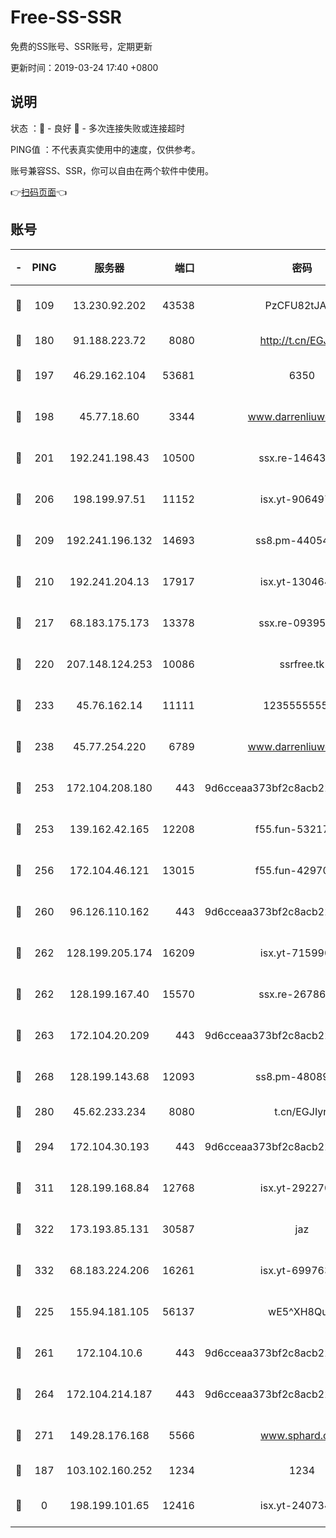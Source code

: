 # Free-SS-SSR

免费的SS账号、SSR账号，定期更新

更新时间：2019-03-24 17:40 +0800

## 说明

状态     ：🙂 - 良好 🙁 - 多次连接失败或连接超时

PING值   ：不代表真实使用中的速度，仅供参考。

账号兼容SS、SSR，你可以自由在两个软件中使用。

👉[扫码页面](https://liesauer.github.io/Free-SS-SSR/)👈

## 账号

|-|PING|服务器|端口|密码|加密方式|区域|
|:----:|:----:|:-----:|-----:|:----:|:----:|:----:|
|🙂|109|13.230.92.202|43538|PzCFU82tJAdZ|aes-256-cfb|JP|
|🙂|180|91.188.223.72|8080|http://t.cn/EGJIyrl|rc4-md5|RU|
|🙂|197|46.29.162.104|53681|6350|aes-128-ctr|RU|
|🙂|198|45.77.18.60|3344|www.darrenliuwei.com|aes-256-cfb|JP|
|🙂|201|192.241.198.43|10500|ssx.re-14643912|aes-256-cfb|US|
|🙂|206|198.199.97.51|11152|isx.yt-90649731|aes-256-cfb|US|
|🙂|209|192.241.196.132|14693|ss8.pm-44054709|aes-256-cfb|US|
|🙂|210|192.241.204.13|17917|isx.yt-13046468|aes-256-cfb|US|
|🙂|217|68.183.175.173|13378|ssx.re-09395375|aes-256-cfb|US|
|🙂|220|207.148.124.253|10086|ssrfree.tk|aes-256-cfb|SG|
|🙂|233|45.76.162.14|11111|123555555555|aes-256-cfb|SG|
|🙂|238|45.77.254.220|6789|www.darrenliuwei.com|aes-256-cfb|SG|
|🙂|253|172.104.208.180|443|9d6cceaa373bf2c8acb22e60b6a58be6|aes-256-cfb|US|
|🙂|253|139.162.42.165|12208|f55.fun-53217838|aes-256-cfb|SG|
|🙂|256|172.104.46.121|13015|f55.fun-42970709|aes-256-cfb|SG|
|🙂|260|96.126.110.162|443|9d6cceaa373bf2c8acb22e60b6a58be6|aes-256-cfb|US|
|🙂|262|128.199.205.174|16209|isx.yt-71599058|aes-256-cfb|SG|
|🙂|262|128.199.167.40|15570|ssx.re-26786415|aes-256-cfb|SG|
|🙂|263|172.104.20.209|443|9d6cceaa373bf2c8acb22e60b6a58be6|aes-256-cfb|US|
|🙂|268|128.199.143.68|12093|ss8.pm-48089265|aes-256-cfb|SG|
|🙂|280|45.62.233.234|8080|t.cn/EGJIyrl|rc4-md5|CA|
|🙂|294|172.104.30.193|443|9d6cceaa373bf2c8acb22e60b6a58be6|aes-256-cfb|US|
|🙂|311|128.199.168.84|12768|isx.yt-29227079|aes-256-cfb|SG|
|🙂|322|173.193.85.131|30587|jaz|aes-256-cfb|US|
|🙂|332|68.183.224.206|16261|isx.yt-69976320|aes-256-cfb|SG|
|🙂|225|155.94.181.105|56137|wE5^XH8Quw|aes-256-cfb|US|
|🙂|261|172.104.10.6|443|9d6cceaa373bf2c8acb22e60b6a58be6|aes-256-cfb|US|
|🙂|264|172.104.214.187|443|9d6cceaa373bf2c8acb22e60b6a58be6|aes-256-cfb|US|
|🙂|271|149.28.176.168|5566|www.sphard.com|aes-256-cfb|AU|
|🙁|187|103.102.160.252|1234|1234|rc4-md5|JP|
|🙁|0|198.199.101.65|12416|isx.yt-24073404|aes-256-cfb|US|
